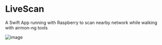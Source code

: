 # LiveScan
A Swift App running with Raspberry to scan nearby network while walking with airmon-ng tools

![image](https://github.com/user-attachments/assets/356e088e-08b7-46a6-a305-7fce3f6075ec)
